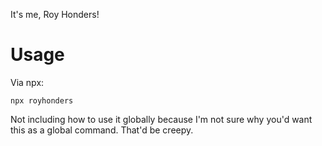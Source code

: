 It's me, Roy Honders!

# Usage
Via npx:
```
npx royhonders
```

Not including how to use it globally because I'm not sure why you'd want this as a global command. That'd be creepy.